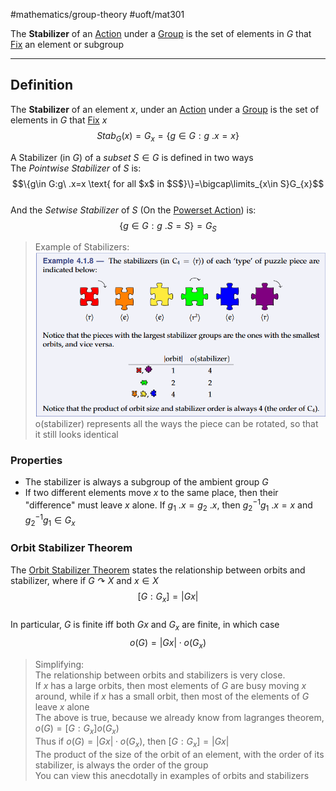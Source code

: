 #mathematics/group-theory #uoft/mat301 

The **Stabilizer** of an [Action](Action.md) under a [Group](Group.md) is the set of elements in $G$ that [Fix](Fix) an element or subgroup

---
## Definition
The **Stabilizer** of an element $x$, under an [Action](Action.md) under a [Group](Group.md) is the set of elements in $G$ that [Fix](Fix) $x$  
$$Stab_{G}(x)=G_{x}=\{g\in G:g \ .x=x\}$$

A Stabilizer (in $G$) of a *subset* $S\in G$ is defined in two ways  
The *Pointwise Stabilizer* of $S$ is:  
$$\{g\in G:g\ .x=x \text{ for all $x$ in $S$}\}=\bigcap\limits_{x\in S}G_{x}$$  
And the *Setwise Stabilizer* of $S$ (On the [Powerset Action](Powerset%20Action.md)) is:  
$$\{g\in G:g\ . S=S\}=G_{S}$$

> Example of Stabilizers:  
> 	![Stabilizer Puzzle Piece Example Image](Stabilizer%20Puzzle%20Piece%20Example%20Image.png)  
> 	o(stabilizer) represents all the ways the piece can be rotated, so that it still looks identical
### Properties
- The stabilizer is always a subgroup of the ambient group $G$
- If two different elements move $x$ to the same place, then their "difference" must leave $x$ alone. If $g_{1}\ . x=g_{2} \ . x$, then $g_{2}^{-1}g_{1} \ . x=x$ and $g_{2}^{-1}g_{1}\in G_{x}$

### Orbit Stabilizer Theorem
The [Orbit Stabilizer Theorem](Orbit%20Stabilizer%20Theorem.md) states the relationship between orbits and stabilizer, where if $G\curvearrowright X$ and $x\in X$  
$$[G:G_{x}]=|Gx|$$  
In particular, $G$ is finite iff both $Gx$ and $G_{x}$ are finite, in which case  
$$o(G)=|Gx|\cdot o(G_{x})$$

> Simplifying:  
> 	The relationship between orbits and stabilizers is very close.  
> 		If $x$ has a large orbits, then most elements of $G$ are busy moving $x$ around, while if $x$ has a small orbit, then most of the elements of $G$ leave $x$ alone  
> 	The above is true, because we already know from lagranges theorem, $o(G)=[G:G_{x}]o(G_{x})$  
> 		Thus if $o(G)=|Gx|\cdot o(G_{x})$, then $[G:G_{x}]=|Gx|$  
> 	The product of the size of the orbit of an element, with the order of its stabilizer, is always the order of the group  
> 		You can view this anecdotally in examples of orbits and stabilizers

